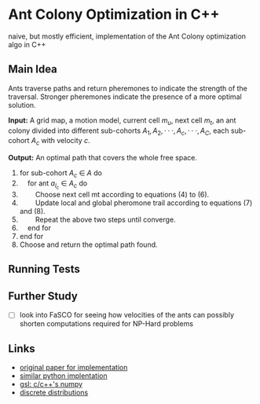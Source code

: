 # Ant Colony Optimization in C++

naive, but mostly efficient, implementation of the Ant Colony optimization algo in C++

## Main Idea

Ants traverse paths and return pheremones to indicate the strength of the traversal. Stronger pheremones indicate the presence of a more optimal solution.

**Input:** A grid map, a motion model, current cell $m_u$, next cell $m_t$, an ant colony divided into different sub-cohorts ${A_1,A_2,··· ,A_c,··· ,A_C}$, each sub-cohort $A_c$ with velocity $c$.

**Output:** An optimal path that covers the whole free space.

1. for sub-cohort $A_c$ ∈ $A$ do
2. &nbsp;&nbsp;&nbsp;&nbsp;for ant $a_{l_c}$ ∈ $A_c$ do
3. &nbsp;&nbsp;&nbsp;&nbsp;&nbsp;&nbsp;&nbsp;&nbsp;Choose next cell mt according to equations (4) to
(6).
4. &nbsp;&nbsp;&nbsp;&nbsp;&nbsp;&nbsp;&nbsp;&nbsp;Update local and global pheromone trail according
to equations (7) and (8).
5. &nbsp;&nbsp;&nbsp;&nbsp;&nbsp;&nbsp;&nbsp;&nbsp;Repeat the above two steps until converge.
6. &nbsp;&nbsp;&nbsp;&nbsp;end for
7. end for
8. Choose and return the optimal path found.

## Running Tests

## Further Study

- [ ] look into FaSCO for seeing how velocities of the ants can possibly shorten computations required for NP-Hard problems

## Links

- [original paper for implementation](https://arxiv.org/pdf/2205.15691.pdf)
- [similar python implentation](https://github.com/johnberroa/Ant-Colony-Optimization/blob/master/AntColonyOptimizer.py)
- [gsl: c/c++'s numpy](https://www.gnu.org/software/gsl/doc/html/vectors.html)
- [discrete distributions](http://candcplusplus.com/c11-discrete-distribution-random-number-generator)
